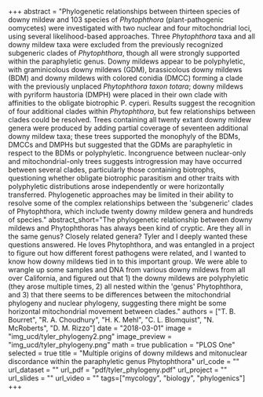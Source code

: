 +++
abstract = "Phylogenetic relationships between thirteen species of downy mildew and 103 species of *Phytophthora* (plant-pathogenic oomycetes) were investigated with two nuclear and four mitochondrial loci, using several likelihood-based approaches. Three *Phytophthora* taxa and all downy mildew taxa were excluded from the previously recognized subgeneric clades of *Phytophthora*, though all were strongly supported within the paraphyletic genus. Downy mildews appear to be polyphyletic, with graminicolous downy mildews (GDM), brassicolous downy mildews (BDM) and downy mildews with colored conidia (DMCC) forming a clade with the previously unplaced *Phytophthora taxon totara*; downy mildews with pyriform haustoria (DMPH) were placed in their own clade with affinities to the obligate biotrophic P. cyperi. Results suggest the recognition of four additional clades within *Phytophthora*, but few relationships between clades could be resolved. Trees containing all twenty extant downy mildew genera were produced by adding partial coverage of seventeen additional downy mildew taxa; these trees supported the monophyly of the BDMs, DMCCs and DMPHs but suggested that the GDMs are paraphyletic in respect to the BDMs or polyphyletic. Incongruence between nuclear-only and mitochondrial-only trees suggests introgression may have occurred between several clades, particularly those containing biotrophs, questioning whether obligate biotrophic parasitism and other traits with polyphyletic distributions arose independently or were horizontally transferred. Phylogenetic approaches may be limited in their ability to resolve some of the complex relationships between the 'subgeneric' clades of Phytophthora, which include twenty downy mildew genera and hundreds of species."
abstract_short="The phylogenetic relationship between downy mildews and Phytophthoras has always been kind of cryptic. Are they all in the same genus? Closely related genera? Tyler and I deeply wanted these questions answered. He loves Phytophthora, and was entangled in a project to figure out how different forest pathogens were related, and I wanted to know how downy mildews tied in to this important group. We were able to wrangle up some samples and DNA from various downy mildews from all over California, and figured out that 1) the downy mildews are polyphyletic (they arose multiple times, 2) all nested within the 'genus' Phytophthora, and 3) that there seems to be differences between the mitochondrial phylogeny and nuclear phylogeny, suggesting there might be some horizontal mitochondrial movement between clades."
authors = ["T. B. Bourret", "R. A. Choudhury", "H. K. Mehl", "C. L. Blomquist", "N. McRoberts", "D. M. Rizzo"]
date = "2018-03-01"
image = "img_ucd/tyler_phylogeny2.png"
image_preview = "img_ucd/tyler_phylogeny.png"
math = true
publication = "PLOS One"
selected = true
title = "Multiple origins of downy mildews and mitonuclear  discordance within the paraphyletic genus Phytophthora"
url_code = ""
url_dataset = ""
url_pdf = "pdf/tyler_phylogeny.pdf"
url_project = ""
url_slides = ""
url_video = ""
tags=["mycology", "biology", "phylogenics"]
+++
